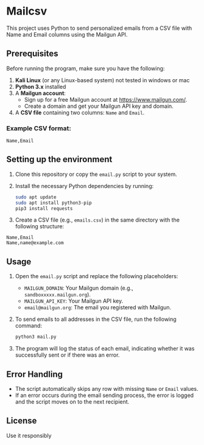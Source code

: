 # Mailcsv

This project uses Python to send personalized emails from a CSV file with Name and Email columns using the Mailgun API.

## Prerequisites

Before running the program, make sure you have the following:

1. **Kali Linux** (or any Linux-based system) not tested in windows or mac
2. **Python 3.x** installed
3. A **Mailgun account**:
   - Sign up for a free Mailgun account at https://www.mailgun.com/.
   - Create a domain and get your Mailgun API key and domain.
4. A **CSV file** containing two columns: `Name` and `Email`.

### Example CSV format:

```csv
Name,Email
```

## Setting up the environment

1. Clone this repository or copy the `email.py` script to your system.
2. Install the necessary Python dependencies by running:

   ```bash
   sudo apt update
   sudo apt install python3-pip
   pip3 install requests
   ```

3. Create a CSV file (e.g., `emails.csv`) in the same directory with the following structure:

```csv
Name,Email
Name,name@example.com
```

## Usage

1. Open the `email.py` script and replace the following placeholders:
   - `MAILGUN_DOMAIN`: Your Mailgun domain (e.g., `sandboxxxxx.mailgun.org`).
   - `MAILGUN_API_KEY`: Your Mailgun API key.
   - `email@mailgun.org`: The email you registered with Mailgun.

2. To send emails to all addresses in the CSV file, run the following command:

   ```bash
   python3 mail.py
   ```

3. The program will log the status of each email, indicating whether it was successfully sent or if there was an error.

## Error Handling

- The script automatically skips any row with missing `Name` or `Email` values.
- If an error occurs during the email sending process, the error is logged and the script moves on to the next recipient.

## License

Use it responsibly
